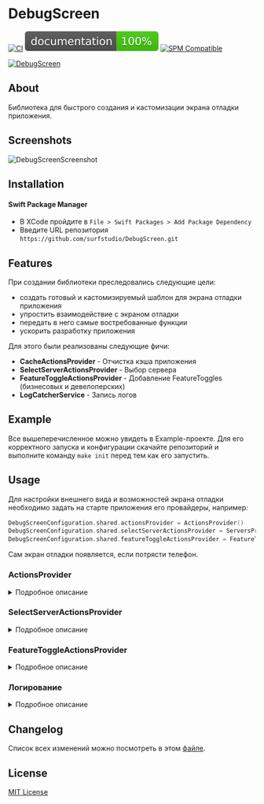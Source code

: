 # DebugScreen

[![CI](https://github.com/surfstudio/debug-screen-ios/actions/workflows/main.yml/badge.svg)](https://github.com/surfstudio/debug-screen-ios/actions/workflows/main.yml)
[![Documentation](https://github.com/surfstudio/debug-screen-ios/blob/master/docs/badge.svg)](https://surfstudio.github.io/debug-screen-ios/)
[![SPM Compatible](https://img.shields.io/badge/SPM-compatible-blue.svg)](https://github.com/apple/swift-package-manager)

[![DebugScreen](https://i.ibb.co/PtrBh4f/Group-48095986.png)](https://github.com/surfstudio/debug-screen-ios)

## About

Библиотека для быстрого создания и кастомизации экрана отладки приложения.

## Screenshots

![DebugScreenScreenshot](https://i.ibb.co/4NDCqQK/Group-48095985.png)

## Installation

#### Swift Package Manager

- В XCode пройдите в `File > Swift Packages > Add Package Dependency`
- Введите URL репозитория `https://github.com/surfstudio/DebugScreen.git`

## Features

При создании библиотеки преследовались следующие цели: 

- создать готовый и кастомизируемый шаблон для экрана отладки приложения
- упростить взаимодействие с экраном отладки
- передать в него самые востребованные функции
- ускорить разработку приложения 

Для этого были реализованы следующие фичи:

- **CacheActionsProvider** - Отчистка кэша приложения
- **SelectServerActionsProvider** - Выбор сервера
- **FeatureToggleActionsProvider** - Добавление FeatureToggles (бизнесовых и девелоперских)
- **LogCatcherService** - Запись логов

## Example

Все вышеперечисленное можно увидеть в Example-проекте. Для его корректного запуска и конфигурации скачайте репозиторий и выполните команду `make init` перед тем как его запустить.

## Usage

Для настройки внешнего вида и возможностей экрана отладки необходимо задать на старте приложения его провайдеры, например:
```swift
DebugScreenConfiguration.shared.actionsProvider = ActionsProvider()
DebugScreenConfiguration.shared.selectServerActionsProvider = ServersProvider()
DebugScreenConfiguration.shared.featureToggleActionsProvider = FeatureToggleProvider()
```

Сам экран отладки появляется, если потрясти телефон.

### ActionsProvider

<details>
<summary>Подробное описание</summary>
    
Позволяет выполнить какие-либо действия. Для использования необходимо
- создать свой класс, реализующий протокол ActionsProvider
- определить его единственный метод `func actions() -> [ActionsProviderModel]`
- каждый ActionsProviderModel под капотом держит массив ActionModel

ActionModel определяет заголовок, который будет показан на экране, а также блок кода, который будет вызван при выборе данного action. Пример:

```swift
ActionModel(title: "Clear score", block: {
    RatingService.clearScore()
    RatingService.didRate = false
})
```
</details>

### SelectServerActionsProvider

<details>
<summary>Подробное описание</summary>
    
Выбор сервера. Для использования необходимо
- создать свой класс, реализующий протокол SelectServerActionsProvider
- определить метод `func servers() -> [SelectServerAction]`, возвращающий список доступных к выбору серверов
- определить метод `func didSelectServer(_ server: SelectServerAction)`, который будет вызван при выборе того или иного сервера

Пример использования:

```swift
final class ServersProvider: SelectServerActionsProvider {

    private var serverActions = [
        SelectServerAction(
            url: URL(string: "https://surf.ru/address/prod"),
            title: "Production",
            isActive: false
        ),
        SelectServerAction(
            url: URL(string: "https://surf.ru/address/test"),
            title: "Test server",
            isActive: true
        ),
        SelectServerAction(
            url: URL(string: "https://surf.ru/address/stage"),
            title: "Stage server (with long long long description)",
            isActive: false
        )
    ]

    func servers() -> [SelectServerAction] {
        return serverActions
    }

    func didSelectServer(_ server: SelectServerAction) {
        serverActions = serverActions.map {
            .init(url: $0.url, title: $0.title, isActive: $0.url == server.url)
        }
        // do something usefull
    }

}
```
</details>

### FeatureToggleActionsProvider

<details>
<summary>Подробное описание</summary>
    
Работа с FeatureToggles. Для использования необходимо
- создать свой класс, реализующий протокол FeatureToggleActionsProvider
- определить метод `func actions() -> [FeatureToggleModel]`, возвращающий список доступных к изменению настроек
- определить метод `func handleAction(with text: String, newValue: Bool)`, который будет вызван при изменении той или иной настройки

#### Полезная практика

Есть бизнесовые и девелоперские FeatureToggles:
- Бизнесовые - те FeatureToggles, на которые делается проверка в коде для разрешения какой-либо реализации.
- Девелоперские - те FeatureToggles, изменения которых обрабатываются глобально во всём коде. Например, отключение анимации. Эти FeatureToggle не проверяются в коде.

Поэтому рекомендуется иметь под рукой список всех FeatureToggles, но при этом хранить значения бизнесовых FeatureToggles отдельно, например:

```swift
/// All feature toggles
enum FeatureToggleKey: String {
    case feature1
    case feature2
    case feature3
    case business1 = "PushNotifications"
}

/// Business FeatureToggles, only true/false, without handling
enum BusinessFeatureToggle {
    static var isPushNotificationsAvailable = false
}
```

В таком случае реализация метода `func actions() -> [FeatureToggleModel]` провайдера может выглядеть следующим образом:
```swift
func actions() -> [FeatureToggleModel] {
    return [
        FeatureToggleModel(text: FeatureToggleKey.feature1.rawValue, value: true),
        FeatureToggleModel(text: FeatureToggleKey.feature2.rawValue, value: false),
        FeatureToggleModel(text: FeatureToggleKey.business1.rawValue, value: BusinessFeatureToggle.isPushNotificationsAvailable)
    ]
}
```

А так может выглядеть обработка изменения того или иного FeatureToggle. Для девелоперских прописываются обработчики действий. Для бизнесовых изменяется значение переменной:
```swift
func handleAction(with text: String, newValue: Bool) {
    guard let featureToggle = FeatureToggleKey(rawValue: text) else {
        return
    }

    switch featureToggle {
    case .feature1:
        doAction1()
    case .feature2:
        doAction2()
    case .business1:
        BusinessFeatureToggle.isPushNotificationsAvailable = newValue
    }
}

func doAction1() { }
func doAction2() { }
```
</details>

### Логирование

<details>
<summary>Подробное описание</summary>
    
Для записи логов указать в настройках:
```swift
DebugScreenConfiguration.shared.logCatcherService.setStdErrCatcherEnabled()
DebugScreenConfiguration.shared.logCatcherService.setStdOutCatcherEnabled()
```

Для их получения можно вызвать
```swift
let log = DebugScreenConfiguration.shared.logCatcherService.logs()
```
</details>

## Changelog

Список всех изменений можно посмотреть в этом [файле](./Changelog.md).

## License

[MIT License](./LICENSE)
